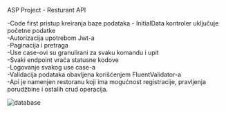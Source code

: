 ASP Project - Resturant API

-Code first pristup kreiranja baze podataka - InitialData kontroler uključuje početne podatke <br/>
-Autorizacija upotrebom Jwt-a <br/>
-Paginacija i pretraga <br/>
-Use case-ovi su granulirani za svaku komandu i upit <br/>
-Svaki endpoint vraća statusne kodove <br/>
-Logovanje svakog use case-a <br/>
-Validacija podataka obavljena korišćenjem FluentValidator-a <br/>
-Api je namenjen restoranu koji ima mogućnost registracije, pravljenja porudžbine i ostalih crud operacija. <br/>


![database](https://user-images.githubusercontent.com/106922195/173229852-b0a20ca6-50dc-49d6-97d9-bcca66fcd244.png)
